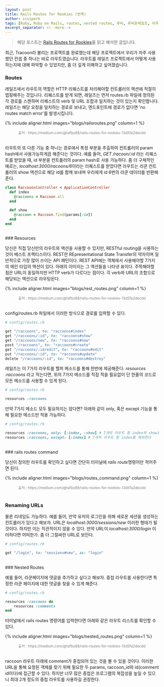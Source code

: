 ```yaml
---
layout: post
title: Rails Routes for Rookies (번역)
author: sisipark
tags: [Ruby, Ruby on Rails, routes, nested routes, 루비, 루비온레일즈, 라우트]
excerpt_separator: <!--more-->
---
```


> 해당 포스트는 [Rails Routes for Rookies](https://medium.com/@tafby88/rails-routes-for-rookies-13d5fa2decdd)를 읽고 해석한 글입니다.

최근, Tracoon라 불리는 프로젝트를 완료했는데 해당 프로젝트에서 우리가 자주 사용했던 컨셉 중 하나는 바로 라우트였습니다. 라우트를 레일즈 프로젝트에서 어떻게 사용하는지에 대해 파악할 수 있었지만, 좀 더 깊게 이해하고 싶어졌습니다. 
<!--more-->

### Routes

레일즈에서 라우트의 역할은 HTTP 리퀘스트를 처리해야할 컨트롤러의 액션에 적절히 맵핑해주는 것입니다. 리퀘스트를 받게 되면, 레일즈는 먼저 routes.rb 파일에 정의된 각 경로를 스캔하며 리퀘스트의 verb 및 URL 조합과 일치하는 것이 있는지 확인합니다. 레일즈는 해당 요청을 일치하는 경로로 보내고, 엔드포인트에 경로가 없다면 'no routes match error'를 발생시킵니다. 

{% include aligner.html images="blogs/railsroutes.png" column=1 %}
<center><small style="color:grey">출처 : https://medium.com/@tafby88/rails-routes-for-rookies-13d5fa2decdd</small></center>
<br>


라우트의 또 다른 기능 중 하나는 경로에서 특정 부분을 추출하여 컨트롤러의 param hash에서 사용가능하게끔 해준다는 것이다. 예를 들어, *GET /racoon/:id* 라는 리퀘스트를 받았을 때, id 부분을 컨트롤러의 param hash로 사용 가능하다. 좀 더 구체적인 예로는, *localhost:3000/racoons/6*이라는 리퀘스트를 받았다면 라우트는 라쿤 컨트롤러의 show 액션으로 해당 id를 함깨 보내며 우리에게 id 6번의 라쿤 데이터를 반환해준다. 

```ruby
class RaccoonsController < ApplicationController
  def index
  	@raccoons = Raccoon.all
  end

  def show
  	@raccoon = Raccoon.find(params[:id])
  end
end
```

<br>
### Resources

당신은 직접 당신만의 라우트와 액션을 사용할 수 있지만, RESTful routing을 사용하는 것이 베스트 프랙티스이다. 
REST란 REpresentational State Transfer의 약자이며 일반적으로 가장 많이 쓰이는 API 패턴이다. REST API에는 객체에서 사용해야할 7가지의 메인 타입의 액션이 있다. 아래의 이미지는 그 액션들을 나타낸 표이다. 주목해야할 점은 URL이 동일하지만 HTTP verb가 다르다는 점이다. 각 verb와 URL의 조합으로 해당되는 액션으로 라우팅된다.

{% include aligner.html images="blogs/rest_routes.png" column=1 %}
<center><small style="color:grey">출처 : https://medium.com/@tafby88/rails-routes-for-rookies-13d5fa2decdd</small></center>
<br>

config/routes.rb 파일에서 이러한 방식으로 경로를 입력할 수 있다.

```ruby
# config/routes.rb

get "/raccoons", to: "raccoons#index"
get "/raccoons/:id", to: "raccoons#show"
get "/raccoons/new", to: "raccoons#new"
post "/raccoons", to: "raccoons#create"
get "/raccoons/:id/edit", to: "raccoons#edit"
put "/raccoons/:id", to: "raccoons#update"
delete "/raccoons/:id", to: "raccoons#destroy"
```

레일즈는 이 7가지 라우트를 헬퍼 메소드를 통해 한번에 제공해준다. *resources :raccoons* 라고 적는다면, 위의 7가지 메소드를 직접 적을 필요없이 단 한줄의 코드로 모든 메소드를 사용할 수 있게 된다. 

```ruby
# config/routes.rb

resources :raccoons
```

만약 7가지 메소드 모두 필요하지는 않다면? 아래와 같이 only, 혹은 except 기능을 통해 필요한 메소드만 적용 가능하다.

```ruby
# config/routes.rb

resources :raccoons, only: [:index, :show] # 7개의 라우트 중 index와 show만 적용된다
resources :raccoons, except: [:index] # 7개의 라우트 중 index를 제외한다
```

<br>
### rails routes command

당신이 정의한 라우트를 확인하고 싶다면 간단히 터미널에 *rails route*명령어만 적어주면 된다. 

{% include aligner.html images="blogs/routes_command.png" column=1 %}
<center><small style="color:grey">출처 : https://medium.com/@tafby88/rails-routes-for-rookies-13d5fa2decdd</small></center>
<br>

### Renaming URLs

물론 리네임도 가능하다. 예를 들어, 만약 유저의 로그인을 위해 새로운 세션을 생성하는 컨트롤러가 있다고 해보자. URL은 *localhost:3000/sessions/new* 이러한 형태가 될 것이다. 하지만 이는 직관적이지 않을 수 있다. 만약 URL이 *localhost:3000/login* 이러하다면 어떠한가. 좀 더 그럴싸한 URL로 보인다. 

```ruby
# config/routes.rb

get "/login", to: "sessions#new", as: "login"
```

<br>
### Nested Routes

예를 들어, 라쿤페이지에 댓글을 추가하고 싶다고 해보자. 중첩 라우트를 사용한다면 특정한 라쿤 페이지에 대한 댓글을 찾을 수 있게 해준다. 

```ruby
# config/routes.rb

resources :raccoons do 
	resources :comments
end

```

터미널에서 rails routes 명령어를 입력한다면 아래와 같은 라우트 리스트를 확인할 수 있다.

{% include aligner.html images="blogs/nested_routes.png" column=1 %}
<center><small style="color:grey">출처 : https://medium.com/@tafby88/rails-routes-for-rookies-13d5fa2decdd</small></center>
<br>

raccoon 라우트 아래에 comment가 중첩되어 있는 것을 볼 수 있을 것이다. 이러한 URL을 통해 요청된 객체를 찾기 위해 필요한 두 params, raccoon_id와 id(comment id이다)에 접근할 수 있다. 
하지만 너무 많은 중첩은 프로그램의 복잡성을 높일 수 있으니 최대 2개 정도의 중첩 라우트를 사용하길 권장한다. 

<br>

[^1]: 
    {% include citation.html key="ref1" %}
